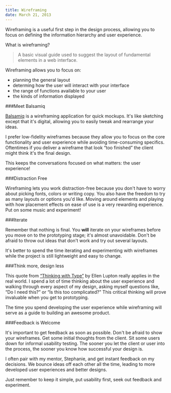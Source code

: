 ```yaml
---
title: Wireframing
date: March 21, 2013
---
```


Wireframing is a useful first step in the design process, allowing you to focus on defining the information hierarchy and user experience.

What is wireframing?

>A basic visual guide used to suggest the layout of fundamental elements in a web interface.

Wireframing allows you to focus on:

* planning the general layout
* determing how the user will interact with your interface
* the range of functions available to your user
* the kinds of information displayed

###Meet Balsamiq

<a href="http://www.balsamiq.com/" target="_blank">Balsamiq</a> is a wireframing application for quick mockups. It's like sketching except that it's digital, allowing you to easily tweak and rearrange your ideas.

I prefer low-fidelity wireframes because they allow you to focus on the core functionality and user experience while avoiding time-consuming specifics. Oftentimes if you deliver a wireframe that look &#8220;too finished&#8221; the client might think it's the final design.

This keeps the conversations focused on what matters: the user experience!

###Distraction Free

Wireframing lets you work distraction-free because you don't have to worry about picking fonts, colors or writing copy. You also have the freedom to try as many layouts or options you'd like. Moving around elements and playing with how placement effects on ease of use is a very rewarding experience. Put on some music and experiment!

###Iterate

Remember that nothing is final. You <strong>will</strong> iterate on your wireframes before you move on to the prototyping stage; it's almost unavoidable. Don't be afraid to throw out ideas that don't work and try out several layouts.

It's better to spend the time iterating and experimenting with wireframes while the project is still lightweight and easy to change.

###Think more, design less

This quote from <a href="http://www.thinkingwithtype.com/" target="_blank">&#8220;Thinking with Type&#8221;</a> by Ellen Lupton really applies in the real world. I spend a lot of time thinking about the user experience and walking through every aspect of my design, asking myself questions like, &#8220;Do I need this?&#8221; or &#8220;Is this too complicated?&#8221; This critical thinking will prove invaluable when you get to prototyping.

The time you spend developing the user experience while wireframing will serve as a guide to building an awesome product.

###Feedback is Welcome

It's important to get feedback as soon as possible. Don't be afraid to show your wireframes. Get some initial thoughts from the client. Sit some users down for informal usability testing. The sooner you let the client or user into the process, the sooner you know how successful your design is.

I often pair with my mentor, Stephanie, and get instant feedback on my decisions. We bounce ideas off each other all the time, leading to more developed user experiences and better designs.

Just remember to keep it simple, put usability first, seek out feedback and experiment.
